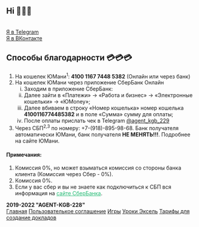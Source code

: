 ## Hi 👋😁😁 
<br>
<a href="https://t.me/agent_kgb_229">Я в Telegram</a><br>
<a href="https://vk.com/agent_kgb_228">Я в ВКонтакте</a>
<h2 >Способы благодарности 💳💳💳</h2>
<ol>
<li>На кошелек ЮМани<sup>1</sup>: <b><a href="https://yoomoney.ru/to/4100116774485382" style="margin: 0%; padding: 0%;  text-decoration: none;">4100 1167 7448 5382</a></b> (Онлайн или через банк)</li>
<li> На кошелек ЮМани через приложение СберБанк Онлайн
<ol type="i">
<li>Заходим в приложение СберБанк: </li>
<li>Далее зайти в «Платежи» → «Работа и бизнес» → «Электронные кошельки» → «ЮMoney»;</li>
<li>Далее вбиваем в строку «Номер кошелька» номер кошелька <b>4100116774485382</b> и в поле «Сумма» сумму для оплаты;</li>
 <li>После оплаты прислать чек в Telegram <a href="https://t.me/agent_kgb_229" target="_blank" style="margin: 0%; padding: 0%;" target="_blank">@agent_kgb_229</a> </li>
</ol>
</li>
<li>Через СБП<sup>2,3</sup> по номеру: +7-(918)-895-98-68. Банк получателя автоматически ЮМани, банк получателя <b>НЕ МЕНЯТЬ!!!</b>. Подробнее <a target="_blank" href="https://yoomoney.ru/page?id=536036" style="margin: 0%; padding: 0%; text-decoration: none;">на сайте ЮМани</a>.
</li>
</ol>
<div>
<h4>Примечания:</h4>
<ol>
<li>Комиссия 0%, но может взыматься комиссия со стороны банка клиента (Комиссия через Сбер - 0%). </li>
<li>Комиссия 0%.</li>
<li>Если у вас сбер и вы не знаете как подключиться к СБП вся информация на <a target="_blank" href="https://www.sberbank.ru/ru/person/remittance/sbp" style="margin: 0%; padding: 0%; color: #21BA72;"> сайте СберБанка</a>. </li>
 </ol>
</div>
<footer>
 <b>2019-2022 "AGENT-KGB-228"</b> 
            <div class="re">
                <a href="/">Главная</a> 
              <a href="/privacy/">Пользователькое соглашение</a> 
                <a href="https://games.ru-stalin-ussr.ru/">Игры</a> 
              <a href="https://www.ru-stalin-ussr.ru/uroks/">Уроки Эксель</a>
                <a href="/pay/">Тарифы для создание докладов</a>
            </div>
        
</footer>

